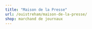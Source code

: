```yaml
---
title: "Maison de la Presse"
url: /ouistreham/maison-de-la-presse/
shop: marchand de journaux
---
```

